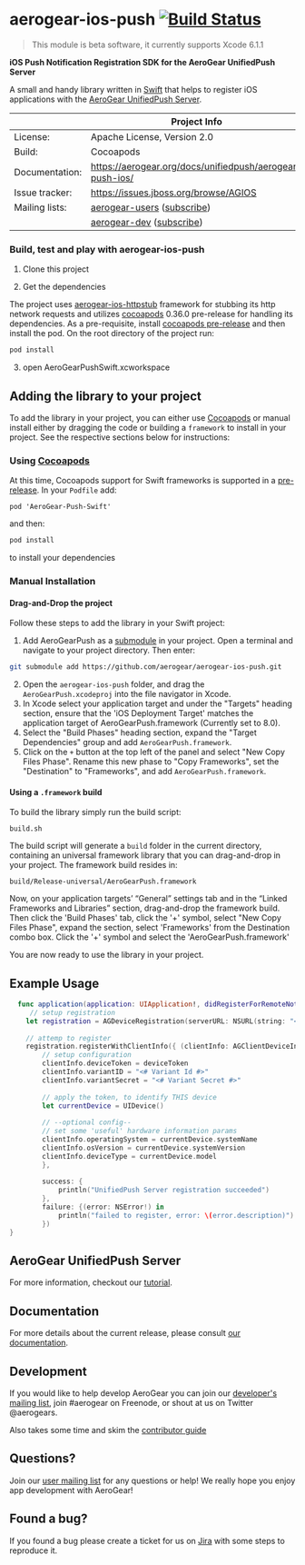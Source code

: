# aerogear-ios-push [![Build Status](https://travis-ci.org/aerogear/aerogear-ios-push.png)](https://travis-ci.org/aerogear/aerogear-ios-push)

> This module is beta software, it currently supports Xcode 6.1.1

**iOS Push Notification Registration SDK for the AeroGear UnifiedPush Server**

A small and handy library written in [Swift](https://developer.apple.com/swift/) that helps to register iOS applications with the [AeroGear UnifiedPush Server](https://github.com/aerogear/aerogear-unified-push-server).

|                 | Project Info  |
| --------------- | ------------- |
| License:        | Apache License, Version 2.0  |
| Build:          | Cocoapods  |
| Documentation:  | https://aerogear.org/docs/unifiedpush/aerogear-push-ios/ |
| Issue tracker:  | https://issues.jboss.org/browse/AGIOS  |
| Mailing lists:  | [aerogear-users](http://aerogear-users.1116366.n5.nabble.com/) ([subscribe](https://lists.jboss.org/mailman/listinfo/aerogear-users))  |
|                 | [aerogear-dev](http://aerogear-dev.1069024.n5.nabble.com/) ([subscribe](https://lists.jboss.org/mailman/listinfo/aerogear-dev))  |

### Build, test and play with aerogear-ios-push

1. Clone this project

2. Get the dependencies

The project uses [aerogear-ios-httpstub](https://github.com/aerogear/aerogear-ios-httpstub) framework for stubbing its http network requests and utilizes [cocoapods](http://cocoapods.org) 0.36.0 pre-release for handling its dependencies. As a pre-requisite, install [cocoapods pre-release](http://blog.cocoapods.org/Pod-Authors-Guide-to-CocoaPods-Frameworks/) and then install the pod. On the root directory of the project run:
```bash
pod install
```
3. open AeroGearPushSwift.xcworkspace

## Adding the library to your project 
To add the library in your project, you can either use [Cocoapods](http://cocoapods.org) or manual install either by dragging the code or building a ```framework``` to install in your project. See the respective sections below for instructions:

### Using [Cocoapods](http://cocoapods.org)
At this time, Cocoapods support for Swift frameworks is supported in a [pre-release](http://blog.cocoapods.org/Pod-Authors-Guide-to-CocoaPods-Frameworks/). In your ```Podfile``` add:

```
pod 'AeroGear-Push-Swift'
```

and then:

```bash
pod install
```

to install your dependencies

### Manual Installation

#### Drag-and-Drop the project
Follow these steps to add the library in your Swift project:

1. Add AeroGearPush as a [submodule](http://git-scm.com/docs/git-submodule) in your project. Open a terminal and navigate to your project directory. Then enter:
```bash
git submodule add https://github.com/aerogear/aerogear-ios-push.git
```
2. Open the `aerogear-ios-push` folder, and drag the `AeroGearPush.xcodeproj` into the file navigator in Xcode.
3. In Xcode select your application target  and under the "Targets" heading section, ensure that the 'iOS  Deployment Target'  matches the application target of AeroGearPush.framework (Currently set to 8.0).
5. Select the  "Build Phases"  heading section,  expand the "Target Dependencies" group and add  `AeroGearPush.framework`.
7. Click on the `+` button at the top left of the panel and select "New Copy Files Phase". Rename this new phase to "Copy Frameworks", set the "Destination" to "Frameworks", and add `AeroGearPush.framework`.


#### Using a ```.framework``` build

To build the library simply run the build script:

    build.sh

The build script will generate a ```build``` folder in the current directory, containing an universal framework library that you can drag-and-drop in your project. The framework build resides in:

    build/Release-universal/AeroGearPush.framework

Now, on your application targets’ “General” settings tab and in the “Linked Frameworks and Libraries” section, drag-and-drop the framework build.  Then click the 'Build Phases' tab, click the '+' symbol, select "New Copy Files Phase", expand the section, select 'Frameworks' from the Destination combo box.  Click the '+' symbol and select the 'AeroGearPush.framework'

You are now ready to use the library in your project.

## Example Usage

```swift
  func application(application: UIApplication!, didRegisterForRemoteNotificationsWithDeviceToken deviceToken: NSData!) {
     // setup registration
    let registration = AGDeviceRegistration(serverURL: NSURL(string: "<# URL of the running AeroGear UnifiedPush Server #>")!)
    
    // attemp to register
    registration.registerWithClientInfo({ (clientInfo: AGClientDeviceInformation!) in
        // setup configuration
        clientInfo.deviceToken = deviceToken
        clientInfo.variantID = "<# Variant Id #>"
        clientInfo.variantSecret = "<# Variant Secret #>"
        
        // apply the token, to identify THIS device
        let currentDevice = UIDevice()
        
        // --optional config--
        // set some 'useful' hardware information params
        clientInfo.operatingSystem = currentDevice.systemName
        clientInfo.osVersion = currentDevice.systemVersion
        clientInfo.deviceType = currentDevice.model
        },
        
        success: {
            println("UnifiedPush Server registration succeeded")
        },
        failure: {(error: NSError!) in
            println("failed to register, error: \(error.description)")
        })
}
```

## AeroGear UnifiedPush Server

For more information, checkout our [tutorial](http://aerogear.org/docs/unifiedpush/aerogear-push-ios/).

## Documentation

For more details about the current release, please consult [our documentation](https://aerogear.org/docs/unifiedpush/aerogear-push-ios/).

## Development

If you would like to help develop AeroGear you can join our [developer's mailing list](https://lists.jboss.org/mailman/listinfo/aerogear-dev), join #aerogear on Freenode, or shout at us on Twitter @aerogears.

Also takes some time and skim the [contributor guide](http://aerogear.org/docs/guides/Contributing/)

## Questions?

Join our [user mailing list](https://lists.jboss.org/mailman/listinfo/aerogear-users) for any questions or help! We really hope you enjoy app development with AeroGear!

## Found a bug?

If you found a bug please create a ticket for us on [Jira](https://issues.jboss.org/browse/AGIOS) with some steps to reproduce it.
